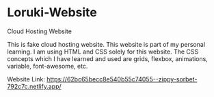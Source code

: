 # Loruki-Website
Cloud Hosting Website 

This is fake cloud hosting website. This website is part of my personal learning. I am using HTML and CSS solely for this website. The CSS concepts which I have learned and used are grids, flexbox, animations, variable, font-awesome, etc. 

Website Link: https://62bc65becc8e540b55c74055--zippy-sorbet-792c7c.netlify.app/
